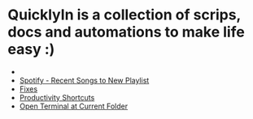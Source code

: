 
# QuicklyIn is a collection of scrips, docs and automations to make life easy :)


- [](.)
- [Spotify - Recent Songs to New Playlist](Platform/Misc/Automation/Spotify%20-%20Recent%20Songs%20to%20New%20Playlist)
- [Fixes](Platform/MacOS/Docs/Fixes)
- [Productivity Shortcuts](Platform/MacOS/Docs/Productivity%20Shortcuts)
- [Open Terminal at Current Folder](Platform/MacOS/Automation/Open%20Terminal%20at%20Current%20Folder)